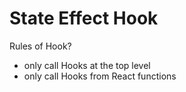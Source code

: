 # State Effect Hook

Rules of Hook?

- only call Hooks at the top level
- only call Hooks from React functions
